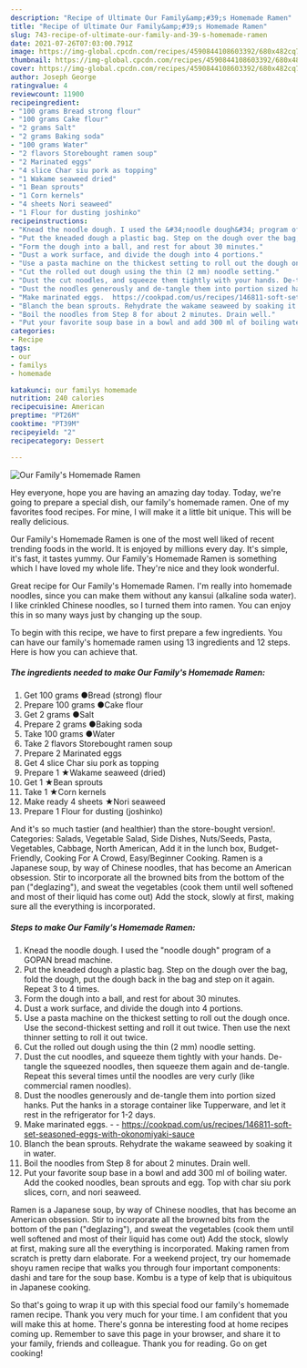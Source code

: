 ```yaml
---
description: "Recipe of Ultimate Our Family&amp;#39;s Homemade Ramen"
title: "Recipe of Ultimate Our Family&amp;#39;s Homemade Ramen"
slug: 743-recipe-of-ultimate-our-family-and-39-s-homemade-ramen
date: 2021-07-26T07:03:00.791Z
image: https://img-global.cpcdn.com/recipes/4590844108603392/680x482cq70/our-familys-homemade-ramen-recipe-main-photo.jpg
thumbnail: https://img-global.cpcdn.com/recipes/4590844108603392/680x482cq70/our-familys-homemade-ramen-recipe-main-photo.jpg
cover: https://img-global.cpcdn.com/recipes/4590844108603392/680x482cq70/our-familys-homemade-ramen-recipe-main-photo.jpg
author: Joseph George
ratingvalue: 4
reviewcount: 11900
recipeingredient:
- "100 grams Bread strong flour"
- "100 grams Cake flour"
- "2 grams Salt"
- "2 grams Baking soda"
- "100 grams Water"
- "2 flavors Storebought ramen soup"
- "2 Marinated eggs"
- "4 slice Char siu pork as topping"
- "1 Wakame seaweed dried"
- "1 Bean sprouts"
- "1 Corn kernels"
- "4 sheets Nori seaweed"
- "1 Flour for dusting joshinko"
recipeinstructions:
- "Knead the noodle dough. I used the &#34;noodle dough&#34; program of a GOPAN bread machine."
- "Put the kneaded dough a plastic bag. Step on the dough over the bag, fold the dough, put the dough back in the bag and step on it again. Repeat 3 to 4 times."
- "Form the dough into a ball, and rest for about 30 minutes."
- "Dust a work surface, and divide the dough into 4 portions."
- "Use a pasta machine on the thickest setting to roll out the dough once. Use the second-thickest setting and roll it out twice. Then use the next thinner setting to roll it out twice."
- "Cut the rolled out dough using the thin (2 mm) noodle setting."
- "Dust the cut noodles, and squeeze them tightly with your hands. De-tangle the squeezed noodles, then squeeze them again and de-tangle. Repeat this several times until the noodles are very curly (like commercial ramen noodles)."
- "Dust the noodles generously and de-tangle them into portion sized hanks. Put the hanks in a storage container like Tupperware, and let it rest in the refrigerator for 1-2 days."
- "Make marinated eggs.  https://cookpad.com/us/recipes/146811-soft-set-seasoned-eggs-with-okonomiyaki-sauce"
- "Blanch the bean sprouts. Rehydrate the wakame seaweed by soaking it in water."
- "Boil the noodles from Step 8 for about 2 minutes. Drain well."
- "Put your favorite soup base in a bowl and add 300 ml of boiling water. Add the cooked noodles, bean sprouts and egg. Top with char siu pork slices, corn, and nori seaweed."
categories:
- Recipe
tags:
- our
- familys
- homemade

katakunci: our familys homemade 
nutrition: 240 calories
recipecuisine: American
preptime: "PT26M"
cooktime: "PT39M"
recipeyield: "2"
recipecategory: Dessert

---
```



![Our Family&#39;s Homemade Ramen](https://img-global.cpcdn.com/recipes/4590844108603392/680x482cq70/our-familys-homemade-ramen-recipe-main-photo.jpg)

Hey everyone, hope you are having an amazing day today. Today, we're going to prepare a special dish, our family&#39;s homemade ramen. One of my favorites food recipes. For mine, I will make it a little bit unique. This will be really delicious.

Our Family&#39;s Homemade Ramen is one of the most well liked of recent trending foods in the world. It is enjoyed by millions every day. It's simple, it's fast, it tastes yummy. Our Family&#39;s Homemade Ramen is something which I have loved my whole life. They're nice and they look wonderful.

Great recipe for Our Family&#39;s Homemade Ramen. I&#39;m really into homemade noodles, since you can make them without any kansui (alkaline soda water). I like crinkled Chinese noodles, so I turned them into ramen. You can enjoy this in so many ways just by changing up the soup.


To begin with this recipe, we have to first prepare a few ingredients. You can have our family&#39;s homemade ramen using 13 ingredients and 12 steps. Here is how you can achieve that.

<!--inarticleads1-->

##### The ingredients needed to make Our Family&#39;s Homemade Ramen:

1. Get 100 grams ●Bread (strong) flour
1. Prepare 100 grams ●Cake flour
1. Get 2 grams ●Salt
1. Prepare 2 grams ●Baking soda
1. Take 100 grams ●Water
1. Take 2 flavors Storebought ramen soup
1. Prepare 2 Marinated eggs
1. Get 4 slice Char siu pork as topping
1. Prepare 1 ★Wakame seaweed (dried)
1. Get 1 ★Bean sprouts
1. Take 1 ★Corn kernels
1. Make ready 4 sheets ★Nori seaweed
1. Prepare 1 Flour for dusting (joshinko)


And it&#39;s so much tastier (and healthier) than the store-bought version!. Categories: Salads, Vegetable Salad, Side Dishes, Nuts/Seeds, Pasta, Vegetables, Cabbage, North American, Add it in the lunch box, Budget-Friendly, Cooking For A Crowd, Easy/Beginner Cooking. Ramen is a Japanese soup, by way of Chinese noodles, that has become an American obsession. Stir to incorporate all the browned bits from the bottom of the pan (&#34;deglazing&#34;), and sweat the vegetables (cook them until well softened and most of their liquid has come out) Add the stock, slowly at first, making sure all the everything is incorporated. 

<!--inarticleads2-->

##### Steps to make Our Family&#39;s Homemade Ramen:

1. Knead the noodle dough. I used the &#34;noodle dough&#34; program of a GOPAN bread machine.
1. Put the kneaded dough a plastic bag. Step on the dough over the bag, fold the dough, put the dough back in the bag and step on it again. Repeat 3 to 4 times.
1. Form the dough into a ball, and rest for about 30 minutes.
1. Dust a work surface, and divide the dough into 4 portions.
1. Use a pasta machine on the thickest setting to roll out the dough once. Use the second-thickest setting and roll it out twice. Then use the next thinner setting to roll it out twice.
1. Cut the rolled out dough using the thin (2 mm) noodle setting.
1. Dust the cut noodles, and squeeze them tightly with your hands. De-tangle the squeezed noodles, then squeeze them again and de-tangle. Repeat this several times until the noodles are very curly (like commercial ramen noodles).
1. Dust the noodles generously and de-tangle them into portion sized hanks. Put the hanks in a storage container like Tupperware, and let it rest in the refrigerator for 1-2 days.
1. Make marinated eggs. -  - https://cookpad.com/us/recipes/146811-soft-set-seasoned-eggs-with-okonomiyaki-sauce
1. Blanch the bean sprouts. Rehydrate the wakame seaweed by soaking it in water.
1. Boil the noodles from Step 8 for about 2 minutes. Drain well.
1. Put your favorite soup base in a bowl and add 300 ml of boiling water. Add the cooked noodles, bean sprouts and egg. Top with char siu pork slices, corn, and nori seaweed.


Ramen is a Japanese soup, by way of Chinese noodles, that has become an American obsession. Stir to incorporate all the browned bits from the bottom of the pan (&#34;deglazing&#34;), and sweat the vegetables (cook them until well softened and most of their liquid has come out) Add the stock, slowly at first, making sure all the everything is incorporated. Making ramen from scratch is pretty darn elaborate. For a weekend project, try our homemade shoyu ramen recipe that walks you through four important components: dashi and tare for the soup base. Kombu is a type of kelp that is ubiquitous in Japanese cooking. 

So that's going to wrap it up with this special food our family&#39;s homemade ramen recipe. Thank you very much for your time. I am confident that you will make this at home. There's gonna be interesting food at home recipes coming up. Remember to save this page in your browser, and share it to your family, friends and colleague. Thank you for reading. Go on get cooking!
